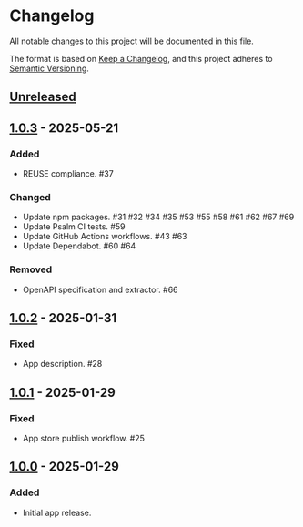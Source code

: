 <!--
  - SPDX-FileCopyrightText: 2024 Nextcloud GmbH and Nextcloud contributors
  - SPDX-License-Identifier: AGPL-3.0-or-later
-->
# Changelog

All notable changes to this project will be documented in this file.

The format is based on [Keep a Changelog](https://keepachangelog.com/en/1.1.0/),
and this project adheres to [Semantic Versioning](https://semver.org/spec/v2.0.0.html).

## [Unreleased]

## [1.0.3] - 2025-05-21

### Added

- REUSE compliance. #37

### Changed

- Update npm packages. #31 #32 #34 #35 #53 #55 #58 #61 #62 #67 #69
- Update Psalm CI tests. #59
- Update GitHub Actions workflows. #43 #63
- Update Dependabot. #60 #64

### Removed

- OpenAPI specification and extractor. #66

## [1.0.2] - 2025-01-31

### Fixed

- App description. #28

## [1.0.1] - 2025-01-29

### Fixed

- App store publish workflow. #25

## [1.0.0] - 2025-01-29

### Added

- Initial app release.

[Unreleased]: https://github.com/nextcloud/scim_client/compare/v1.0.3...HEAD
[1.0.3]: https://github.com/nextcloud/scim_client/compare/v1.0.2...v1.0.3
[1.0.2]: https://github.com/nextcloud/scim_client/compare/v1.0.1...v1.0.2
[1.0.1]: https://github.com/nextcloud/scim_client/compare/v1.0.0...v1.0.1
[1.0.0]: https://github.com/nextcloud/scim_client/releases/tag/v1.0.0
